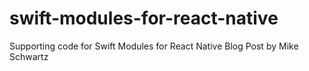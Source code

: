 # swift-modules-for-react-native
Supporting code for Swift Modules for React Native Blog Post by Mike Schwartz
